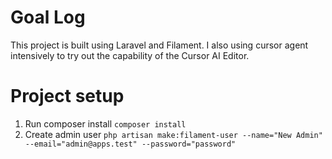 # Goal Log

This project is built using Laravel and Filament. I also using cursor agent intensively to try out the capability of the Cursor AI Editor.

# Project setup

1. Run composer install ```composer install```
2. Create admin user ```php artisan make:filament-user --name="New Admin" --email="admin@apps.test" --password="password"```